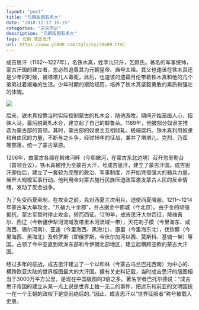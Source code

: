```yaml
---
layout: "post"
title: "元朝版图有多大"
date: "2018-12-17 16:15"
categories: "宋元历史"
description: "元朝版图有多大"
tags: 元朝 成吉思汗
url: https://www.y5000.com/zgls/sy/30689.html
---
```






成吉思汗（1162～1227年），名铁木真，姓孛儿只斤，乞颜氏。著名的军事统帅，蒙古汗国的建立者，忽必烈追尊其为元朝皇帝、庙号太祖。其父也速该在铁木真还是少年的时候，被塔塔儿人毒死，此后，也速该的遗孀月伦带着铁木真和他的几个弟弟过着艰难的生活。少年时期的艰险经历，培养了铁木真坚毅勇敢的素质和强壮的体魄。

![](https://img.y5000.com/uploads/allimg/180606/8-1P606135420Z5.jpg)

后来，铁木真投靠当时实际控制蒙古的札木合，随他游牧。期间开始笼络人心，招徕人马，最后脱离札木合，建立起了自己的斡鲁朵。1189年，他被部分奴隶主推选为蒙古部的首领。其时，蒙古部的奴隶主互相倾轧、极端腐朽。铁木真利用奴隶和自由民的力量，不断与之斗争，经过16年的征战，兼并了塔塔儿、克烈、乃蛮等部落，统一了蒙古草原。

1206年，由蒙古各部在斡难河畔（今鄂嫩河，在蒙古东北边境）召开忽里勒台（首领会议），铁木真被推为全蒙古大汗，号成吉思汗，建立了蒙古汗国。成吉思汗即位后，建立了一套较为完整的政治、军事制度，并开始凭借强大的骑兵力量，展开大规模军事行动。他利用金对蒙古施行民族压迫政策激发蒙古人民的反金情绪，发动了反金战争。

为了免受西夏牵制，在攻金之前，先对西夏三次用兵，迫使西夏降服。1211～1214年蒙古军大举攻金，“凡破九十余郡”，并占据金中都城（今北京）。由于金的顽强抵抗，蒙古军暂时停止攻金，转而西征。1219年，成吉思汗大举西征，降维吾尔、西辽（今新疆伊犁河流域及塔里木河流域一带），灭花剌子模（今里海东、咸海西、锡尔河南）、亚速（今里海西、黑海北）、康里（今里海东北），伐钦察（今里海西、黑海北）及斡罗斯（即俄罗斯，今伏尔加河以西、莫斯科、基辅一带）等国。占领了今中亚直到欧洲东部和今伊朗北部地区，建立起横跨亚欧的蒙古大汗国。

经过多年的征战，成吉思汗建立了一个以和林（今蒙古乌兰巴托西南）为中心的、横跨欧亚大陆的世界版图最大的大汗国。据有关史料记载，当时成吉思汗的版图相当于3000万平方公里，是现在中国版图的3倍之多。著名学者巴托尔德说：“成吉思汗帝国的建立从某一点上说是世界上独一无二的事件，把远东和前亚的文明国统一在一个王朝的政权下是空前绝后的。”因此，成吉思汗以“世界征服者”称号被载入史册。
